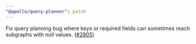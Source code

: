 ```yaml
---
"@apollo/query-planner": patch
---
```


Fix query planning bug where keys or required fields can sometimes reach subgraphs with null values. ([#2805](https://github.com/apollographql/federation/issues/2805))
  